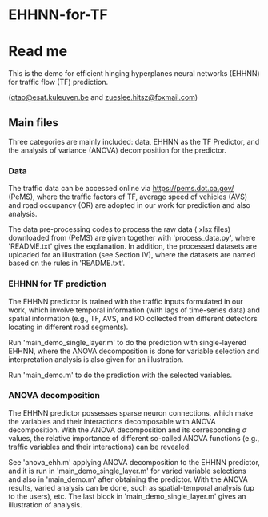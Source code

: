 # EHHNN-for-TF
# Read me

This is the demo for efficient hinging hyperplanes neural networks (EHHNN) for traffic flow (TF) prediction.

(qtao@esat.kuleuven.be and zueslee.hitsz@foxmail.com)

## Main files

Three categories are mainly included: data, EHHNN as the TF Predictor, and the analysis of variance (ANOVA) decomposition for the  predictor.

### Data

The traffic data can be accessed online via https://pems.dot.ca.gov/ (PeMS), where the traffic factors of TF, average speed of vehicles (AVS) and road occupancy (OR) are adopted in our work for prediction and also analysis. 

The data pre-processing codes to process the raw data (.xlsx files) downloaded from (PeMS) are given together with 'process_data.py', where 'README.txt' gives the explanation. In addition, the processed datasets are uploaded for an illustration (see Section IV), where the datasets are named based on the rules in 'README.txt'.

### EHHNN for TF prediction

The EHHNN predictor is trained with the traffic inputs formulated in our work, which involve temporal information (with lags of time-series data) and spatial information (e.g., TF, AVS, and RO collected from different detectors locating in different road segments).

Run 'main_demo_single_layer.m' to do the prediction with single-layered EHHNN, where the ANOVA decomposition is done for variable selection and interpretation analysis is also given for an illustration.

Run 'main_demo.m' to do the prediction with the selected variables.

### ANOVA decomposition

The EHHNN predictor possesses sparse neuron connections, which make the variables and their interactions decomposable with ANOVA decomposition. With  the ANOVA decomposition and its corresponding $\sigma$ values, the relative importance of different so-called ANOVA functions  (e.g.,  traffic variables and their interactions) can be revealed.

See 'anova_ehh.m' applying ANOVA decomposition to the EHHNN predictor, and it is run in 'main_demo_single_layer.m' for varied variable selections and also in 'main_demo.m' after obtaining the predictor. With the ANOVA results, varied analysis can be done, such as spatial-temporal analysis (up to the users),  etc. The last block in  'main_demo_single_layer.m' gives an illustration of analysis.



 

 



 
